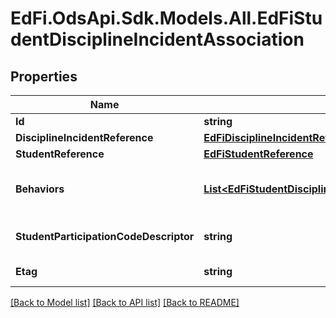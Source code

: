 # EdFi.OdsApi.Sdk.Models.All.EdFiStudentDisciplineIncidentAssociation
## Properties

Name | Type | Description | Notes
------------ | ------------- | ------------- | -------------
**Id** | **string** |  | 
**DisciplineIncidentReference** | [**EdFiDisciplineIncidentReference**](EdFiDisciplineIncidentReference.md) |  | 
**StudentReference** | [**EdFiStudentReference**](EdFiStudentReference.md) |  | 
**Behaviors** | [**List&lt;EdFiStudentDisciplineIncidentAssociationBehavior&gt;**](EdFiStudentDisciplineIncidentAssociationBehavior.md) | An unordered collection of studentDisciplineIncidentAssociationBehaviors. Describes behavior by category and provides a detailed description. | [optional] 
**StudentParticipationCodeDescriptor** | **string** | The role or type of participation of a student in a discipline incident;           for example:          Victim          Perpetrator          Witness          Reporter. | 
**Etag** | **string** | A unique system-generated value that identifies the version of the resource. | [optional] 

[[Back to Model list]](../README.md#documentation-for-models) [[Back to API list]](../README.md#documentation-for-api-endpoints) [[Back to README]](../README.md)


